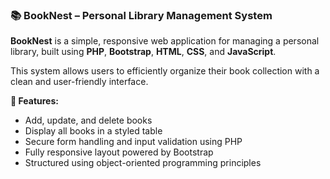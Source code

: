 ### 📚 BookNest – Personal Library Management System

**BookNest** is a simple, responsive web application for managing a personal library, built using **PHP**, **Bootstrap**, **HTML**, **CSS**, and **JavaScript**.

This system allows users to efficiently organize their book collection with a clean and user-friendly interface.

**🔧 Features:**

* Add, update, and delete books
* Display all books in a styled table
* Secure form handling and input validation using PHP
* Fully responsive layout powered by Bootstrap
* Structured using object-oriented programming principles

